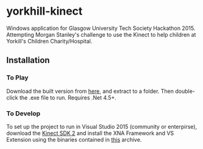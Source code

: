 # yorkhill-kinect
Windows application for Glasgow University Tech Society Hackathon 2015. Attempting Morgan Stanley's challenge to use the Kinect to help children at Yorkill's Children Charity/Hospital.

## Installation

### To Play
Download the built version from [here](http://www.filedropper.com/germz-release), and extract to a folder. Then double-click the .exe file to run. Requires .Net 4.5+.

### To Develop
To set up the project to run in Visual Studio 2015 (community or enterpirse), download the [Kinect SDK 2](http://www.microsoft.com/en-gb/download/details.aspx?id=44561) and install the XNA Framework and VS Extension using the binaries contained in [this](http://www.filedropper.com/xnagamestudio404forvs2015) archive.
